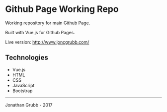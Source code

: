 # Github Page Working Repo

Working repository for main Github Page.

Built with Vue.js for Github Pages.

Live version: http://www.joncgrubb.com/

## Technologies

* Vue.js
* HTML
* CSS
* JavaScript
* Bootstrap

---

Jonathan Grubb - 2017
